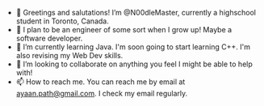 - 👋 Greetings and salutations! I’m @N00dleMaster, currently a highschool student in Toronto, Canada.
- 👀 I plan to be an engineer of some sort when I grow up! Maybe a software developer.
- 🌱 I’m currently learning Java. I'm soon going to start learning C++. I'm also revising my Web Dev skills.
- 💞️ I’m looking to collaborate on anything you feel I might be able to help with!
- 📫 How to reach me. You can reach me by email at ayaan.path@gmail.com. I check my email regularly.

<!---
N00dleMaster/N00dleMaster is a ✨ special ✨ repository because its `README.md` (this file) appears on your GitHub profile.
You can click the Preview link to take a look at your changes.
--->
